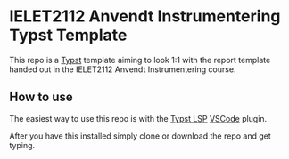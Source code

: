 # IELET2112 Anvendt Instrumentering Typst Template

This repo is a [Typst](https://typst.app/) template aiming to look 1:1 with the report template handed out in the IELET2112 Anvendt Instrumentering course.

## How to use
The easiest way to use this repo is with the [Typst LSP](https://marketplace.visualstudio.com/items?itemName=nvarner.typst-lsp) [VSCode](https://code.visualstudio.com/) plugin.

After you have this installed simply clone or download the repo and get typing.